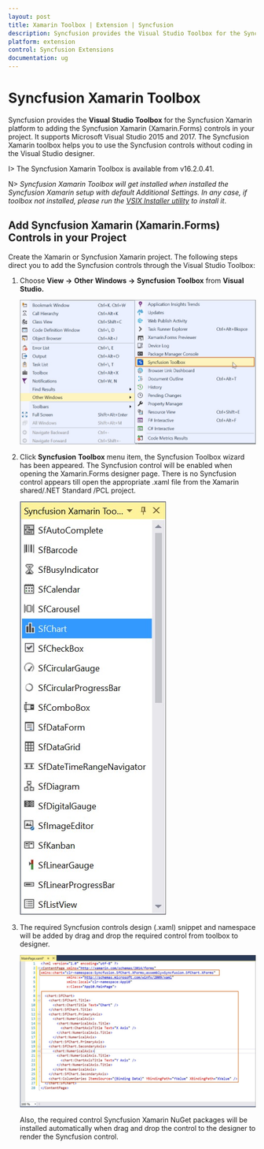 ```yaml
---
layout: post
title: Xamarin Toolbox | Extension | Syncfusion
description: Syncfusion provides the Visual Studio Toolbox for the Syncfusion Xamarin platform to adding the Syncfusion Xamarin (Xamarin.Forms) controls in your project. The Syncfusion Xamarin toolbox helps you to use the Syncfusion controls without coding in the Visual Studio designer
platform: extension
control: Syncfusion Extensions
documentation: ug
---
```


# Syncfusion Xamarin Toolbox

Syncfusion provides the **Visual** **Studio** **Toolbox** for the Syncfusion Xamarin platform to adding the Syncfusion Xamarin (Xamarin.Forms) controls in your project. It supports Microsoft Visual Studio 2015 and 2017. The Syncfusion Xamarin toolbox helps you to use the Syncfusion controls without coding in the Visual Studio designer.

I> The Syncfusion Xamarin Toolbox is available from v16.2.0.41.

N> *Syncfusion Xamarin Toolbox will get installed when installed the Syncfusion Xamarin setup with default Additional Settings. In any case, if toolbox not installed, please run the [VSIX Installer utility](https://help.syncfusion.com/common/essential-studio/utilities#vsix-installer) to install it*.

## Add Syncfusion Xamarin (Xamarin.Forms) Controls in your Project

Create the Xamarin or Syncfusion Xamarin project. The following steps direct you to add the Syncfusion controls through the Visual Studio Toolbox:

1. Choose **View** **->** **Other** **Windows** **->** **Syncfusion** **Toolbox** from **Visual** **Studio.**

   ![Syncfusion Xamarin Custom Toolbox menu](Toolbox_images/Toolbox-img1.jpeg)
   
2. Click **Syncfusion** **Toolbox** menu item, the Syncfusion Toolbox wizard has been appeared. The Syncfusion control will be enabled when opening the Xamarin.Forms designer page. There is no Syncfusion control appears till open the appropriate .xaml file from the Xamarin shared/.NET Standard /PCL project.

   ![Syncfusion Xamarin Toolbox wizard](Toolbox_images/Toolbox-img2.jpeg)

3. The required Syncfusion controls design (.xaml) snippet and namespace will be added by drag and drop the required control from toolbox to designer.

   ![Required Syncfusion control code snippet and namespace in design page](Toolbox_images/Toolbox-img3.jpeg)

    Also, the required control Syncfusion Xamarin NuGet packages will be installed automatically when drag and drop the control to the designer to render the Syncfusion control.
